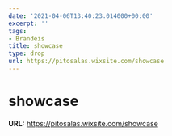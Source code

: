 ```yaml
---
date: '2021-04-06T13:40:23.014000+00:00'
excerpt: ''
tags:
- Brandeis
title: showcase
type: drop
url: https://pitosalas.wixsite.com/showcase
---
```


# showcase

**URL:** https://pitosalas.wixsite.com/showcase
